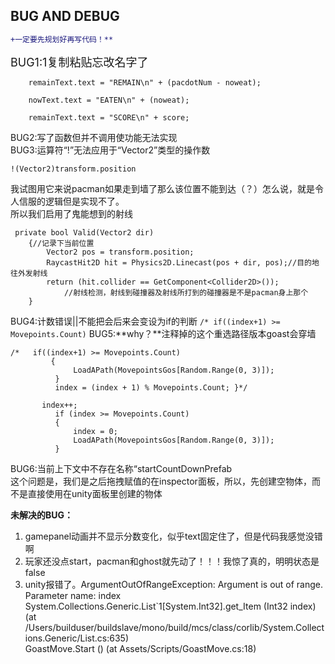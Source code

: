 ## BUG AND DEBUG
```diff
+一定要先规划好再写代码！**
```
<font size=4>BUG1:1复制粘贴忘改名字了</font>  

```
	remainText.text = "REMAIN\n" + (pacdotNum - noweat);
	
	nowText.text = "EATEN\n" + (noweat);
	
	remainText.text = "SCORE\n" + score;
```
BUG2:写了函数但并不调用使功能无法实现  
BUG3:运算符“!”无法应用于“Vector2”类型的操作数	  

```
!(Vector2)transform.position
```
我试图用它来说pacman如果走到墙了那么该位置不能到达（？）怎么说，就是令人信服的逻辑但是实现不了。  
所以我们启用了鬼能想到的射线  
```
 private bool Valid(Vector2 dir)
    {//记录下当前位置
        Vector2 pos = transform.position;
        RaycastHit2D hit = Physics2D.Linecast(pos + dir, pos);//目的地往外发射线
        return (hit.collider == GetComponent<Collider2D>());
            //射线检测，射线到碰撞器及射线所打到的碰撞器是不是pacman身上那个
    }
```
BUG4:计数错误||不能把会后来会变设为if的判断
```/* if((index+1) >= Movepoints.Count)```
BUG5:**why？**注释掉的这个重选路径版本goast会穿墙 

```
/*	 if((index+1) >= Movepoints.Count)
         {
              LoadAPath(MovepointsGos[Random.Range(0, 3)]);
          }
          index = (index + 1) % Movepoints.Count; }*/

 	   index++;
          if (index >= Movepoints.Count)
          {
              index = 0;
              LoadAPath(MovepointsGos[Random.Range(0, 3)]);
          }
```
BUG6:当前上下文中不存在名称“startCountDownPrefab	  
这个问题是，我们是之后拖拽赋值的在inspector面板，所以，先创建空物体，而不是直接使用在unity面板里创建的物体   

**未解决的BUG：**

1. gamepanel动画并不显示分数变化，似乎text固定住了，但是代码我感觉没错啊  
2. 玩家还没点start，pacman和ghost就先动了！！！我惊了真的，明明状态是false  
3. unity报错了。ArgumentOutOfRangeException: Argument is out of range.  
   Parameter name: index  
   System.Collections.Generic.List`1[System.Int32].get_Item (Int32 index) (at /Users/builduser/buildslave/mono/build/mcs/class/corlib/System.Collections.Generic/List.cs:635)  
   GoastMove.Start () (at Assets/Scripts/GoastMove.cs:18)  

